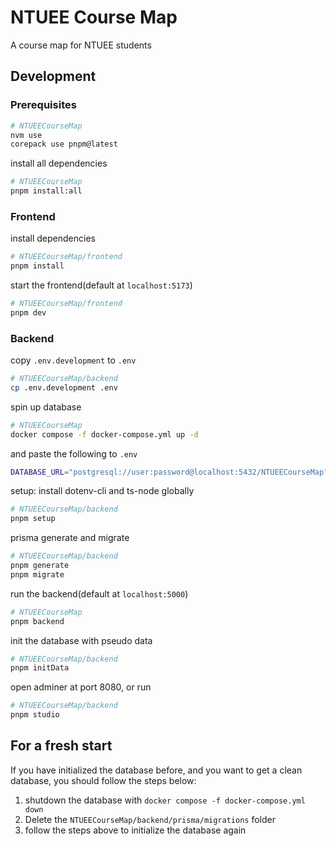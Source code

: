 # NTUEE Course Map

A course map for NTUEE students

## Development

### Prerequisites

```sh
# NTUEECourseMap
nvm use
corepack use pnpm@latest
```

install all dependencies
```sh
# NTUEECourseMap
pnpm install:all
```

### Frontend

install dependencies

```sh
# NTUEECourseMap/frontend
pnpm install
```

start the frontend(default at `localhost:5173`)

```sh
# NTUEECourseMap/frontend
pnpm dev
```

### Backend

copy `.env.development` to `.env`

```sh
# NTUEECourseMap/backend
cp .env.development .env
```

spin up database

```sh
# NTUEECourseMap
docker compose -f docker-compose.yml up -d
```
and paste the following to `.env`
```sh
DATABASE_URL="postgresql://user:password@localhost:5432/NTUEECourseMap?schema=public"
```

setup: install dotenv-cli and ts-node globally

```sh
# NTUEECourseMap/backend
pnpm setup
```

prisma generate and migrate

```sh
# NTUEECourseMap/backend
pnpm generate
pnpm migrate
```

run the backend(default at `localhost:5000`)

```sh
# NTUEECourseMap
pnpm backend
```

init the database with pseudo data

```sh
# NTUEECourseMap/backend
pnpm initData
```

open adminer at port 8080, or run

```sh
# NTUEECourseMap/backend
pnpm studio
```

## For a fresh start
If you have initialized the database before, and you want to get a clean database, you should follow the steps below:

1. shutdown the database with `docker compose -f docker-compose.yml down`
2. Delete the `NTUEECourseMap/backend/prisma/migrations` folder
3. follow the steps above to initialize the database again
